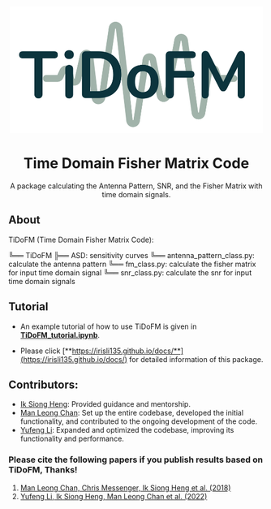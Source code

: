<p align="center">
    <img alt="TiDoFM" src="./TiDoFM_logo.png" style="width: 500px; height: 250px;">
</p>
<h1 align="center">Time Domain Fisher Matrix Code</h1>

<p align="center">
  A package calculating the Antenna Pattern, SNR, and the Fisher Matrix with time domain signals. 
</p>

## About

TiDoFM (Time Domain Fisher Matrix Code):

╚══ TiDoFM
  ╠══ ASD: sensitivity curves
  ╚══ antenna_pattern_class.py: calculate the antenna pattern
  ╚══ fm_class.py: calculate the fisher matrix for input time domain signal
  ╚══ snr_class.py: calculate the snr for input time domain signals

## Tutorial

- An example tutorial of how to use TiDoFM is given in [**TiDoFM_tutorial.ipynb**](https://github.com/IrisLi135/TiDoFM/blob/main/TiDoFM_tutorial.ipynb).

- Please click [**https://irisli135.github.io/docs/**](https://irisli135.github.io/docs/) for detailed information of this package.

## Contributors:
- [Ik Siong Heng](mailto:ik.heng@glasgow.ac.uk): Provided guidance and mentorship.
- [Man Leong Chan](mailto:mervync@phas.ubc.ca): Set up the entire codebase, developed the initial functionality, and contributed to the ongoing development of the code.
- [Yufeng Li](mailto:yufengli@bnu.edu.cn): Expanded and optimized the codebase, improving its functionality and performance.

### Please cite the following papers if you publish results based on TiDoFM, Thanks!
1. [Man Leong Chan, Chris Messenger, Ik Siong Heng et al. (2018)](https://journals.aps.org/prd/abstract/10.1103/PhysRevD.97.123014)
2. [Yufeng Li, Ik Siong Heng, Man Leong Chan et al. (2022)](https://journals.aps.org/prd/abstract/10.1103/PhysRevD.105.043010)